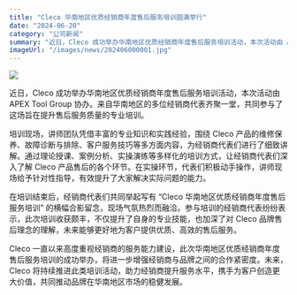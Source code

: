 ```yaml
---
title: "Cleco 华南地区优质经销商年度售后服务培训圆满举行"
date: "2024-06-20"
category: "公司新闻"
summary: "近日，Cleco 成功举办华南地区优质经销商年度售后服务培训活动，本次活动由 APEX Tool Group 协办。来自华南地区的多位经销商代表齐聚一堂，共同参与了这场旨在提升售后服务质量的专业培训。"
imageUrl: "/images/news/202406000001.jpg"
---
```


![](/images/news/202406000001.jpg)

近日，Cleco 成功举办华南地区优质经销商年度售后服务培训活动，本次活动由 APEX Tool Group 协办。来自华南地区的多位经销商代表齐聚一堂，共同参与了这场旨在提升售后服务质量的专业培训。

培训现场，讲师团队凭借丰富的专业知识和实践经验，围绕 Cleco 产品的维修保养、故障诊断与排除、客户服务技巧等多方面内容，为经销商代表们进行了细致讲解。通过理论授课、案例分析、实操演练等多样化的培训方式，让经销商代表们深入了解 Cleco 产品售后的各个环节。在实操环节，代表们积极动手操作，讲师现场给予针对性指导，有效提升了大家解决实际问题的能力。

在培训结束后，经销商代表们共同举起写有 “Cleco 华南地区优质经销商年度售后服务培训” 的横幅合影留念，现场气氛热烈而融洽。参与培训的经销商代表纷纷表示，此次培训收获颇丰，不仅提升了自身的专业技能，也加深了对 Cleco 品牌售后理念的理解，未来能够更好地为客户提供优质、高效的售后服务。

Cleco 一直以来高度重视经销商的服务能力建设，此次华南地区优质经销商年度售后服务培训的成功举办，将进一步增强经销商与品牌之间的合作紧密度。未来，Cleco 将持续推进此类培训活动，助力经销商提升服务水平，携手为客户创造更大价值，共同推动品牌在华南地区市场的稳健发展。
